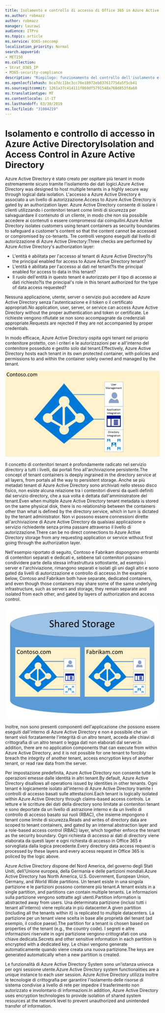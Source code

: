 ```yaml
---
title: Isolamento e controllo di accesso di Office 365 in Azure Active Directory
ms.author: robmazz
author: robmazz
manager: laurawi
audience: ITPro
ms.topic: article
ms.service: O365-seccomp
localization_priority: Normal
search.appverid:
- MET150
ms.collection:
- Strat_O365_IP
- M365-security-compliance
description: "Riepilogo: funzionamento del controllo dell'isolamento e dell'accesso all'interno di Azure Active Directory."
ms.openlocfilehash: bca7dc11bc3cc76e18972eb03761775da5f5cb41
ms.sourcegitcommit: 1261a37c414111f869df5791548a768d853fda60
ms.translationtype: MT
ms.contentlocale: it-IT
ms.lasthandoff: 03/30/2019
ms.locfileid: "31004219"
---
```

# <a name="isolation-and-access-control-in-azure-active-directory"></a><span data-ttu-id="73883-103">Isolamento e controllo di accesso in Azure Active Directory</span><span class="sxs-lookup"><span data-stu-id="73883-103">Isolation and Access Control in Azure Active Directory</span></span>

<span data-ttu-id="73883-104">Azure Active Directory è stato creato per ospitare più tenant in modo estremamente sicuro tramite l'isolamento dei dati logici.</span><span class="sxs-lookup"><span data-stu-id="73883-104">Azure Active Directory was designed to host multiple tenants in a highly secure way through logical data isolation.</span></span> <span data-ttu-id="73883-105">L'accesso a Azure Active Directory è associato a un livello di autorizzazione.</span><span class="sxs-lookup"><span data-stu-id="73883-105">Access to Azure Active Directory is gated by an authorization layer.</span></span> <span data-ttu-id="73883-106">Azure Active Directory consente di isolare i clienti utilizzando i contenitori tenant come limiti di sicurezza per salvaguardare il contenuto di un cliente, in modo che non sia possibile accedere ai contenuti o essere compromessi dai coinquilini.</span><span class="sxs-lookup"><span data-stu-id="73883-106">Azure Active Directory isolates customers using tenant containers as security boundaries to safeguard a customer's content so that the content cannot be accessed or compromised by co-tenants.</span></span> <span data-ttu-id="73883-107">Tre controlli vengono eseguiti dal livello di autorizzazione di Azure Active Directory:</span><span class="sxs-lookup"><span data-stu-id="73883-107">Three checks are performed by Azure Active Directory's authorization layer:</span></span>
- <span data-ttu-id="73883-108">L'entità è abilitata per l'accesso al tenant di Azure Active Directory?</span><span class="sxs-lookup"><span data-stu-id="73883-108">Is the principal enabled for access to Azure Active Directory tenant?</span></span>
- <span data-ttu-id="73883-109">L'entità è abilitata per l'accesso ai dati nel tenant?</span><span class="sxs-lookup"><span data-stu-id="73883-109">Is the principal enabled for access to data in this tenant?</span></span>
- <span data-ttu-id="73883-110">Il ruolo dell'entità in questo tenant è autorizzato per il tipo di accesso ai dati richiesto?</span><span class="sxs-lookup"><span data-stu-id="73883-110">Is the principal's role in this tenant authorized for the type of data access requested?</span></span>

<span data-ttu-id="73883-111">Nessuna applicazione, utente, server o servizio può accedere ad Azure Active Directory senza l'autenticazione e il token o il certificato appropriati.</span><span class="sxs-lookup"><span data-stu-id="73883-111">No application, user, server, or service can access Azure Active Directory without the proper authentication and token or certificate.</span></span> <span data-ttu-id="73883-112">Le richieste vengono rifiutate se non sono accompagnate da credenziali appropriate.</span><span class="sxs-lookup"><span data-stu-id="73883-112">Requests are rejected if they are not accompanied by proper credentials.</span></span>

<span data-ttu-id="73883-113">In modo efficace, Azure Active Directory ospita ogni tenant nel proprio contenitore protetto, con i criteri e le autorizzazioni per e all'interno del contenitore posseduto e gestito solo dal tenant.</span><span class="sxs-lookup"><span data-stu-id="73883-113">Effectively, Azure Active Directory hosts each tenant in its own protected container, with policies and permissions to and within the container solely owned and managed by the tenant.</span></span>
 
![Contenitore di Azure](media/office-365-isolation-azure-container.png)

<span data-ttu-id="73883-115">Il concetto di contenitori tenant è profondamente radicato nel servizio directory a tutti i livelli, dai portali fino all'archiviazione persistente.</span><span class="sxs-lookup"><span data-stu-id="73883-115">The concept of tenant containers is deeply ingrained in the directory service at all layers, from portals all the way to persistent storage.</span></span> <span data-ttu-id="73883-116">Anche se più metadati tenant di Azure Active Directory sono archiviati nello stesso disco fisico, non esiste alcuna relazione tra i contenitori diversi da quelli definiti dal servizio directory, che a sua volta è dettata dall'amministratore del tenant.</span><span class="sxs-lookup"><span data-stu-id="73883-116">Even when multiple Azure Active Directory tenant metadata is stored on the same physical disk, there is no relationship between the containers other than what is defined by the directory service, which in turn is dictated by the tenant administrator.</span></span> <span data-ttu-id="73883-117">Non vi possono essere connessioni dirette all'archiviazione di Azure Active Directory da qualsiasi applicazione o servizio richiedente senza prima passare attraverso il livello di autorizzazione.</span><span class="sxs-lookup"><span data-stu-id="73883-117">There can be no direct connections to Azure Active Directory storage from any requesting application or service without first going through the authorization layer.</span></span>

<span data-ttu-id="73883-118">Nell'esempio riportato di seguito, Contoso e Fabrikam dispongono entrambi di contenitori separati e dedicati e, sebbene tali contenitori possano condividere parte della stessa infrastruttura sottostante, ad esempio i server e l'archiviazione, rimangono separati e isolati gli uni dagli altri e sono gated da livelli di autorizzazione e controllo di accesso.</span><span class="sxs-lookup"><span data-stu-id="73883-118">In the example below, Contoso and Fabrikam both have separate, dedicated containers, and even though those containers may share some of the same underlying infrastructure, such as servers and storage, they remain separate and isolated from each other, and gated by layers of authorization and access control.</span></span>
 
![Contenitori dedicati di Azure](media/office-365-isolation-azure-dedicated-containers.png)

<span data-ttu-id="73883-120">Inoltre, non sono presenti componenti dell'applicazione che possono essere eseguiti dall'interno di Azure Active Directory e non è possibile che un tenant violi forzatamente l'integrità di un altro tenant, acceda alle chiavi di crittografia di un altro tenant o legga dati non elaborati dal server.</span><span class="sxs-lookup"><span data-stu-id="73883-120">In addition, there are no application components that can execute from within Azure Active Directory, and it is not possible for one tenant to forcibly breach the integrity of another tenant, access encryption keys of another tenant, or read raw data from the server.</span></span>

<span data-ttu-id="73883-121">Per impostazione predefinita, Azure Active Directory non consente tutte le operazioni emesse dalle identità in altri tenant.</span><span class="sxs-lookup"><span data-stu-id="73883-121">By default, Azure Active Directory disallows all operations issued by identities in other tenants.</span></span> <span data-ttu-id="73883-122">Ogni tenant è logicamente isolato all'interno di Azure Active Directory tramite i controlli di accesso basati sulle attestazioni.</span><span class="sxs-lookup"><span data-stu-id="73883-122">Each tenant is logically isolated within Azure Active Directory through claims-based access controls.</span></span> <span data-ttu-id="73883-123">Le letture e le scritture dei dati della directory sono limitate ai contenitori tenant e sono deportate da un livello di astrazione interno e da un livello di controllo di accesso basato sui ruoli (RBAC), che insieme impongono il tenant come limite di sicurezza.</span><span class="sxs-lookup"><span data-stu-id="73883-123">Reads and writes of directory data are scoped to tenant containers, and gated by an internal abstraction layer and a role-based access control (RBAC) layer, which together enforce the tenant as the security boundary.</span></span> <span data-ttu-id="73883-124">Ogni richiesta di accesso ai dati di directory viene elaborata da questi layer e ogni richiesta di accesso in Office 365 è sorvegliata dalla logica precedente.</span><span class="sxs-lookup"><span data-stu-id="73883-124">Every directory data access request is processed by these layers and every access request in Office 365 is policed by the logic above.</span></span>

<span data-ttu-id="73883-125">Azure Active Directory dispone del Nord America, del governo degli Stati Uniti, dell'Unione europea, della Germania e delle partizioni mondiali.</span><span class="sxs-lookup"><span data-stu-id="73883-125">Azure Active Directory has North America, U.S. Government, European Union, Germany, and World Wide partitions.</span></span> <span data-ttu-id="73883-126">Un tenant esiste in una singola partizione e le partizioni possono contenere più tenant.</span><span class="sxs-lookup"><span data-stu-id="73883-126">A tenant exists in a single partition, and partitions can contain multiple tenants.</span></span> <span data-ttu-id="73883-127">Le informazioni sulla partizione vengono sottratte agli utenti.</span><span class="sxs-lookup"><span data-stu-id="73883-127">Partition information is abstracted away from users.</span></span> <span data-ttu-id="73883-128">Una determinata partizione (inclusi tutti i tenant all'interno) viene replicata in più datacenter.</span><span class="sxs-lookup"><span data-stu-id="73883-128">A given partition (including all the tenants within it) is replicated to multiple datacenters.</span></span> <span data-ttu-id="73883-129">La partizione per un tenant viene scelta in base alle proprietà del tenant (ad esempio, il codice paese).</span><span class="sxs-lookup"><span data-stu-id="73883-129">The partition for a tenant is chosen based on properties of the tenant (e.g., the country code).</span></span> <span data-ttu-id="73883-130">I segreti e altre informazioni riservate in ogni partizione vengono crittografati con una chiave dedicata.</span><span class="sxs-lookup"><span data-stu-id="73883-130">Secrets and other sensitive information in each partition is encrypted with a dedicated key.</span></span> <span data-ttu-id="73883-131">Le chiavi vengono generate automaticamente quando viene creata una nuova partizione.</span><span class="sxs-lookup"><span data-stu-id="73883-131">The keys are generated automatically when a new partition is created.</span></span>

<span data-ttu-id="73883-132">Le funzionalità di Azure Active Directory System sono un'istanza univoca per ogni sessione utente.</span><span class="sxs-lookup"><span data-stu-id="73883-132">Azure Active Directory system functionalities are a unique instance to each user session.</span></span> <span data-ttu-id="73883-133">Azure Active Directory utilizza inoltre le tecnologie di crittografia per garantire l'isolamento delle risorse di sistema condivise a livello di rete per impedire il trasferimento non autorizzato e involontario di informazioni.</span><span class="sxs-lookup"><span data-stu-id="73883-133">In addition, Azure Active Directory uses encryption technologies to provide isolation of shared system resources at the network level to prevent unauthorized and unintended transfer of information.</span></span>
